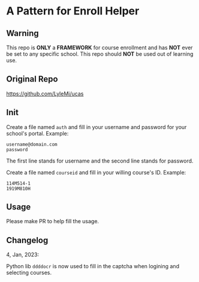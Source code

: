 # A Pattern for Enroll Helper
## Warning
This repo is **ONLY** a **FRAMEWORK** for course enrollment and has **NOT** ever be set to any specific school. This repo should **NOT** be used out of learning use.
## Original Repo
https://github.com/LyleMi/ucas
## Init

Create a file named `auth` and fill in your username and password for your school's portal. Example:
```
username@domain.com
password
```

The first line stands for username and the second line stands for password.

Create a file named `courseid` and fill in your willing course's ID. Example:

```
114M514-1
1919M810H
```

## Usage

Please make PR to help fill the usage.

## Changelog

4, Jan, 2023:

Python lib `ddddocr` is now used to fill in the captcha when logining and selecting courses.